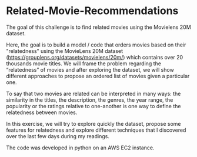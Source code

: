 # Related-Movie-Recommendations

The goal of this challenge is to find related movies using the Movielens 20M dataset.

Here, the goal is to build a model / code that orders movies based on their "relatedness" using the MovieLens
20M dataset (https://grouplens.org/datasets/movielens/20m/) which contains over 20 thousands movie titles. We will frame the problem
regarding the “relatedness” of movies and after exploring the dataset, we will show different
approaches to propose an ordered list of movies given a particular one.

To say that two movies are related can be interpreted in many ways: the similarity in the titles, the
description, the genres, the year range, the popularity or the ratings relative to one-another is one way
to define the relatedness between movies.

In this exercise, we will try to explore quickly the dataset, propose some features for relatedness and
explore different techniques that I discovered over the last few days during my readings.

The code was developed in python on an AWS EC2 instance.
